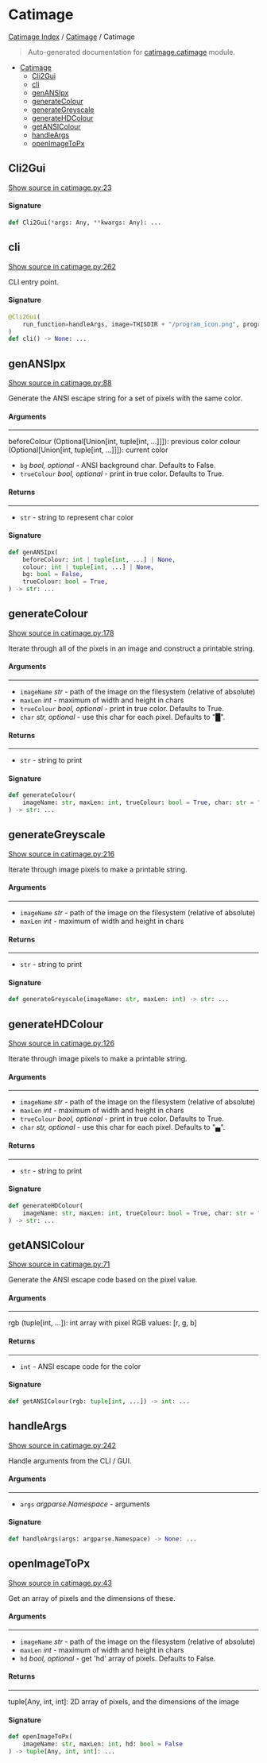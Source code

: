 # Catimage

[Catimage Index](../README.md#catimage-index) / [Catimage](./index.md#catimage) / Catimage

> Auto-generated documentation for [catimage.catimage](../../../catimage/catimage.py) module.

- [Catimage](#catimage)
  - [Cli2Gui](#cli2gui)
  - [cli](#cli)
  - [genANSIpx](#genansipx)
  - [generateColour](#generatecolour)
  - [generateGreyscale](#generategreyscale)
  - [generateHDColour](#generatehdcolour)
  - [getANSIColour](#getansicolour)
  - [handleArgs](#handleargs)
  - [openImageToPx](#openimagetopx)

## Cli2Gui

[Show source in catimage.py:23](../../../catimage/catimage.py#L23)

#### Signature

```python
def Cli2Gui(*args: Any, **kwargs: Any): ...
```



## cli

[Show source in catimage.py:262](../../../catimage/catimage.py#L262)

CLI entry point.

#### Signature

```python
@Cli2Gui(
    run_function=handleArgs, image=THISDIR + "/program_icon.png", program_name="CatImage"
)
def cli() -> None: ...
```



## genANSIpx

[Show source in catimage.py:88](../../../catimage/catimage.py#L88)

Generate the ANSI escape string for a set of pixels with the same color.

#### Arguments

----
 beforeColour (Optional[Union[int, tuple[int, ...]]]): previous color
 colour (Optional[Union[int, tuple[int, ...]]]): current color
 - `bg` *bool, optional* - ANSI background char. Defaults to False.
 - `trueColour` *bool, optional* - print in true color. Defaults to True.

#### Returns

-------
 - `str` - string to represent char color

#### Signature

```python
def genANSIpx(
    beforeColour: int | tuple[int, ...] | None,
    colour: int | tuple[int, ...] | None,
    bg: bool = False,
    trueColour: bool = True,
) -> str: ...
```



## generateColour

[Show source in catimage.py:178](../../../catimage/catimage.py#L178)

Iterate through all of the pixels in an image and construct a printable string.

#### Arguments

----
 - `imageName` *str* - path of the image on the filesystem (relative of absolute)
 - `maxLen` *int* - maximum of width and height in chars
 - `trueColour` *bool, optional* - print in true color. Defaults to True.
 - `char` *str, optional* - use this char for each pixel. Defaults to "█".

#### Returns

-------
 - `str` - string to print

#### Signature

```python
def generateColour(
    imageName: str, maxLen: int, trueColour: bool = True, char: str = "█"
) -> str: ...
```



## generateGreyscale

[Show source in catimage.py:216](../../../catimage/catimage.py#L216)

Iterate through image pixels to make a printable string.

#### Arguments

----
 - `imageName` *str* - path of the image on the filesystem (relative of absolute)
 - `maxLen` *int* - maximum of width and height in chars

#### Returns

-------
 - `str` - string to print

#### Signature

```python
def generateGreyscale(imageName: str, maxLen: int) -> str: ...
```



## generateHDColour

[Show source in catimage.py:126](../../../catimage/catimage.py#L126)

Iterate through image pixels to make a printable string.

#### Arguments

----
 - `imageName` *str* - path of the image on the filesystem (relative of absolute)
 - `maxLen` *int* - maximum of width and height in chars
 - `trueColour` *bool, optional* - print in true color. Defaults to True.
 - `char` *str, optional* - use this char for each pixel. Defaults to "▄".

#### Returns

-------
 - `str` - string to print

#### Signature

```python
def generateHDColour(
    imageName: str, maxLen: int, trueColour: bool = True, char: str = "▄"
) -> str: ...
```



## getANSIColour

[Show source in catimage.py:71](../../../catimage/catimage.py#L71)

Generate the ANSI escape code based on the pixel value.

#### Arguments

----
 rgb (tuple[int, ...]): int array with pixel RGB values: [r, g, b]

#### Returns

-------
 - `int` - ANSI escape code for the color

#### Signature

```python
def getANSIColour(rgb: tuple[int, ...]) -> int: ...
```



## handleArgs

[Show source in catimage.py:242](../../../catimage/catimage.py#L242)

Handle arguments from the CLI / GUI.

#### Arguments

----
 - `args` *argparse.Namespace* - arguments

#### Signature

```python
def handleArgs(args: argparse.Namespace) -> None: ...
```



## openImageToPx

[Show source in catimage.py:43](../../../catimage/catimage.py#L43)

Get an array of pixels and the dimensions of these.

#### Arguments

----
 - `imageName` *str* - path of the image on the filesystem (relative of absolute)
 - `maxLen` *int* - maximum of width and height in chars
 - `hd` *bool, optional* - get 'hd' array of pixels. Defaults to False.

#### Returns

-------
 tuple[Any, int, int]: 2D array of pixels, and the dimensions of the image

#### Signature

```python
def openImageToPx(
    imageName: str, maxLen: int, hd: bool = False
) -> tuple[Any, int, int]: ...
```